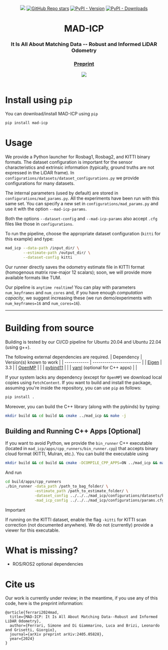 <div align="center">
    <a href="https://github.com/rvp-group/mad-icp/actions/workflows/pythonbuild.yml"><img src="https://github.com/rvp-group/mad-icp/actions/workflows/pythonbuild.yml/badge.svg"/></a>
    <a href="https://github.com/rvp-group/mad-icp"><img alt="GitHub Repo stars" src="https://img.shields.io/github/stars/rvp-group/mad-icp"></a>
    <a href="https://pypi.org/project/mad-icp/"><img alt="PyPI - Version" src="https://img.shields.io/pypi/v/mad-icp"></a>
    <a href="https://pypi.org/project/mad-icp/"><img alt="PyPI - Downloads" src="https://img.shields.io/pypi/dm/mad-icp"></a>
    <h1>MAD-ICP</h1>
    <h3>It Is All About Matching Data -- Robust and Informed LiDAR Odometry</h3>
    <h3>
        <a href="https://github.com/rvp-group/mad-icp/blob/main/paper_with_supplementary.pdf">Preprint</a>
    </h3>
    <div align="center">
        <a href="https://github.com/rvp-group/mad-icp"><img src="https://github.com/rvp-group/mad-icp/blob/main/mad-icp.gif?raw=true"/></a>   
    </div>
    <br />   
</div>

# Install using `pip`
You can download/install MAD-ICP using `pip`
```bash
pip install mad-icp
```

# Usage

We provide a Python launcher for Rosbag1, Rosbag2, and KITTI binary formats. The dataset configuration is important for the sensor characteristics and extrinsic information (typically, ground truths are not expressed in the LiDAR frame). In `configurations/datasets/dataset_configurations.py` we provide configurations for many datasets.

The internal parameters (used by default) are stored in `configurations/mad_params.py`. All the experiments have been run with this same set.
You can specify a new set in `configurations/mad_params.py` and use it with the option `--mad-icp-params`.

Both the options `--dataset-config` and `--mad-icp-params` also accept `.cfg` files like those in `configurations`.

To run the pipeline, choose the appropriate dataset configuration (`kitti` for this example) and type:
```bash
mad_icp --data-path /input_dir/ \
        --estimate-path /output_dir/ \
        --dataset-config kitti
```
Our runner directly saves the odometry estimate file in KITTI format (homogenous matrix row-major 12 scalars); soon, we will provide more available formats like TUM.

Our pipeline is `anytime realtime`! You can play with parameters `num_keyframes` and `num_cores` and, if you have enough _computation capacity_, we suggest increasing these (we run demo/experiments with `num_keyframes=16` and `num_cores=16`).

____________________________________________________________________

# Building from source

Building is tested by our CI/CD pipeline for Ubuntu 20.04 and Ubuntu 22.04 (using g++).

The following external dependencies are required.
| Dependency   | Version(s) known to work |
| ------------ | ------------------------ |
| [Eigen](http://eigen.tuxfamily.org/index.php?title=Main_Page) | 3.3 |
| [OpenMP](https://www.openmp.org/) |  |
| [pybind11](https://pybind11.readthedocs.io/en/stable/) |  |
| [yaml](https://github.com/jbeder/yaml-cpp) (optional for C++ apps) |  |

If your system lacks any dependency (except for `OpenMP`) we download local copies using `FetchContent`.
If you want to build and install the package, assuming you're inside the repository, you can use `pip` as follows:
```bash
pip install .
```
Moreover, you can build the C++ library (along with the pybinds) by typing:
```bash
mkdir build && cd build && cmake ../mad_icp && make -j
```

## Building and Running C++ Apps \[Optional\]
If you want to avoid Python, we provide the `bin_runner` C++ executable (located in `mad_icp/apps/cpp_runners/bin_runner.cpp`) that accepts binary cloud format (KITTI, Mulran, etc.).
You can build the executable using
```bash
mkdir build && cd build && cmake -DCOMPILE_CPP_APPS=ON ../mad_icp && make -j
```
And run
```bash
cd build/apps/cpp_runners
./bin_runner -data_path /path_to_bag_folder/ \
             -estimate_path /path_to_estimate_folder/ \
             -dataset_config ../../../mad_icp/configurations/datasets/kitti.cfg \
             -mad_icp_config ../../../mad_icp/configurations/params.cfg 
```
>[!IMPORTANT]
 >If running on the KITTI dataset, enable the flag `-kitti` for KITTI scan correction (not documented anywhere). We do not (currently) provide a viewer for this executable. 

# What is missing?
- ROS/ROS2 optional dependencies

# Cite us
Our work is currently under review; in the meantime, if you use any of this code, here is the preprint information:

```
@article{ferrari2024mad,
  title={MAD-ICP: It Is All About Matching Data--Robust and Informed LiDAR Odometry},
  author={Ferrari, Simone and Di Giammarino, Luca and Brizi, Leonardo and Grisetti, Giorgio},
  journal={arXiv preprint arXiv:2405.05828},
  year={2024}
}
```
